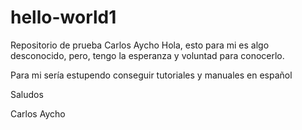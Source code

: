 # hello-world1
Repositorio de prueba Carlos Aycho
Hola, esto para mi es algo desconocido, pero, tengo la esperanza y voluntad para conocerlo.

Para mi sería estupendo conseguir tutoriales y manuales en español

Saludos

Carlos Aycho
